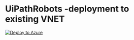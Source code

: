 # UiPathRobots -deployment to existing VNET

[![Deploy to Azure](https://azuredeploy.net/deploybutton.png)](https://portal.azure.com/#create/Microsoft.Template/uri/https%3A%2F%2Fraw.githubusercontent.com%2Fhteo1337%2FUiPathOrchestrator%2Fmaster%2Fazuredeploy.json)